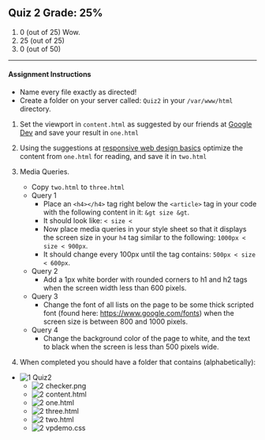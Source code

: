 ## Quiz 2 Grade: 25%

1. 0 (out of 25) Wow.
2. 25 (out of 25) 
3. 0 (out of 50) 



-----
#### Assignment Instructions

- Name every file exactly as directed!
- Create a folder on your server called: `Quiz2` in your `/var/www/html` directory.

1. Set the viewport in `content.html` as suggested by our friends at [Google Dev](https://developers.google.com/web/fundamentals/layouts/rwd-fundamentals/set-the-viewport) and save your result in `one.html`
2. Using the suggestions at [responsive web design basics](https://developers.google.com/web/fundamentals/layouts/rwd-fundamentals/) optimize the content from `one.html` for reading, and save it in `two.html`
3. Media Queries.
    - Copy `two.html` to `three.html`
    - Query 1
        - Place an `<h4></h4>` tag right below the `<article>` tag in your code with the following content in it: ` &gt size &gt `. 
        - It should look like: `< size < ` 
        - Now place media queries in your style sheet so that it displays the screen size in your `h4` tag similar to the following: `1000px < size < 900px`.
        - It should change every 100px until the tag contains: `500px < size < 600px`.
   - Query 2
        - Add a 1px white border with rounded corners to h1 and h2 tags when the screen width less than 600 pixels.
   - Query 3
       - Change the font of all lists on the page to be some thick scripted font (found here: https://www.google.com/fonts) when the screen size is between 800 and 1000 pixels. 
   - Query 4
       - Change the background color of the page to white, and the text to black when the screen is less than 500 pixels wide.  

4. When completed you should have a folder that contains (alphabetically):
- ![1] Quiz2
    - ![2] checker.png
    - ![2] content.html
    - ![2] one.html
    - ![2] three.html
    - ![2] two.html
    - ![2] vpdemo.css
    









[1]: https://cdn1.iconfinder.com/data/icons/UltimateGnome/22x22/status/folder-drag-accept.png "Folder"
[2]: http://www.plcs.net/downloads/images/defaut.gif "File"
			



